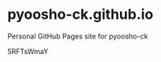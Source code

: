 # pyoosho-ck.github.io
Personal GitHub Pages site for pyoosho-ck









































































5RFTsWmaY
